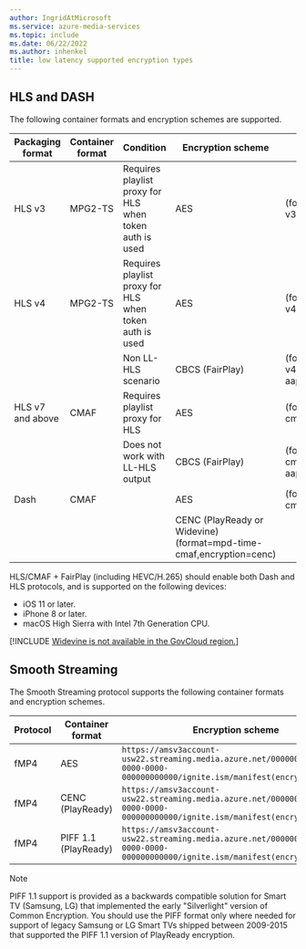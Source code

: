 ```yaml
---
author: IngridAtMicrosoft
ms.service: azure-media-services
ms.topic: include
ms.date: 06/22/2022
ms.author: inhenkel
title: low latency supported encryption types
---
```


## HLS and DASH

The following container formats and encryption schemes are supported.

| Packaging format | Container format | Condition | Encryption scheme | Format string |
| ---------------- | ---------------- | -------------------- | ----------------- | ------------- |
| HLS v3           | MPG2-TS          | Requires playlist proxy for HLS when token auth is used | AES             | (format=m3u8-aapl-v3,encryption=cbc) |
| HLS v4           | MPG2-TS          | Requires playlist proxy for HLS when token auth is used | AES             | (format=m3u8-aapl-v4,encryption=cbc) |
|                  |                  | Non LL-HLS scenario                                     | CBCS (FairPlay) | (format=m3u8-aapl-v4,encryption=cbcs-aapl) |
| HLS v7 and above | CMAF             | Requires playlist proxy for HLS                         | AES             | (format=m3u8-cmaf,encryption=cbc) |
|                  |                  | Does not work with LL-HLS output                        | CBCS (FairPlay) | (format=m3u8-cmaf,encryption=cbcs-aapl) |
| Dash             | CMAF             |                                                         | AES             | (format=mpd-time-cmaf,encryption=cbc) |
|                  |                  |                                                         | CENC (PlayReady or Widevine)	(format=mpd-time-cmaf,encryption=cenc)

HLS/CMAF + FairPlay (including HEVC/H.265) should enable both Dash and HLS protocols, and is supported on the following devices:

- iOS 11 or later.
- iPhone 8 or later.
- macOS High Sierra with Intel 7th Generation CPU.

[!INCLUDE [Widevine is not available in the GovCloud region.](widevine-not-available-govcloud.md)]

## Smooth Streaming

The Smooth Streaming protocol supports the following container formats and encryption schemes.

|Protocol|Container format|Encryption scheme|
|---|---|---|
|fMP4|AES|`https://amsv3account-usw22.streaming.media.azure.net/00000000-0000-0000-0000-000000000000/ignite.ism/manifest(encryption=cbc)`|
|fMP4 | CENC (PlayReady) |`https://amsv3account-usw22.streaming.media.azure.net/00000000-0000-0000-0000-000000000000/ignite.ism/manifest(encryption=cenc)`|
|fMP4 | PIFF 1.1 (PlayReady) |`https://amsv3account-usw22.streaming.media.azure.net/00000000-0000-0000-0000-000000000000/ignite.ism/manifest(encryption=piff)`|

> [!NOTE]
> PIFF 1.1 support is provided as a backwards compatible solution for Smart TV (Samsung, LG) that implemented the early "Silverlight" version of Common Encryption. You should use the PIFF format only where needed for support of legacy Samsung or LG Smart TVs shipped between 2009-2015 that supported the PIFF 1.1 version of PlayReady encryption.